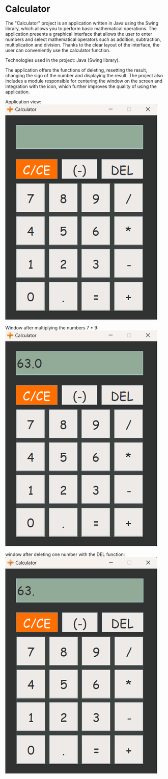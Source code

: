 # Calculator

The "Calculator" project is an application written in Java using the Swing library, which allows you to perform basic mathematical operations. The application presents a graphical interface that allows the user to enter numbers and select mathematical operators such as addition, subtraction, multiplication and division. Thanks to the clear layout of the interface, the user can conveniently use the calculator function.

Technologies used in the project: Java (Swing library).

The application offers the functions of deleting, resetting the result, changing the sign of the number and displaying the result. The project also includes a module responsible for centering the window on the screen and integration with the icon, which further improves the quality of using the application.

Application view: <br>
![Application view](https://github.com/karoldziadkowiec/Calculator/blob/master/photos/11.png)

Window after multiplying the numbers 7 * 9: <br>
![After multiplying](https://github.com/karoldziadkowiec/Calculator/blob/master/photos/22.png)

window after deleting one number with the DEL function: <br>
![After deleting one number](https://github.com/karoldziadkowiec/Calculator/blob/master/photos/33.png)
